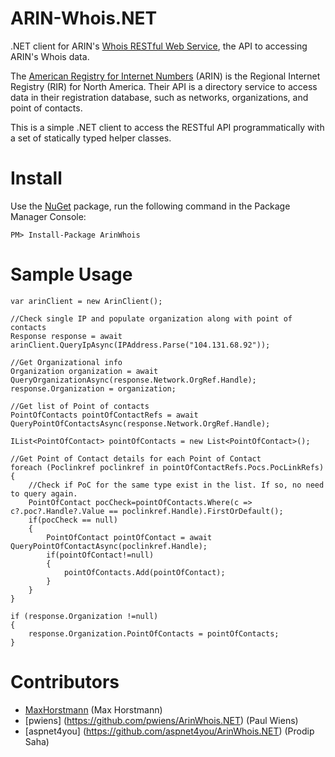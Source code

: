ARIN-Whois.NET
==============

.NET client for ARIN's [Whois RESTful Web Service](https://www.arin.net/resources/whoisrws/index.html), the API to accessing ARIN's Whois data.


The [American Registry for Internet Numbers](https://www.arin.net/) (ARIN) is the Regional Internet Registry (RIR) for North America. Their API is a directory service to access data in their registration database, such as networks, organizations, and point of contacts.

This is a simple .NET client to access the RESTful API programmatically with a set of statically typed helper classes.

Install
============

Use the [NuGet](https://www.nuget.org/packages/ArinWhois) package, run the following command in the Package Manager Console:

    PM> Install-Package ArinWhois



Sample Usage
============

    var arinClient = new ArinClient();
    
    //Check single IP and populate organization along with point of contacts
    Response response = await arinClient.QueryIpAsync(IPAddress.Parse("104.131.68.92"));

	//Get Organizational info
	Organization organization = await QueryOrganizationAsync(response.Network.OrgRef.Handle);
	response.Organization = organization;

	//Get list of Point of contacts
	PointOfContacts pointOfContactRefs = await QueryPointOfContactsAsync(response.Network.OrgRef.Handle);

	IList<PointOfContact> pointOfContacts = new List<PointOfContact>();
	
	//Get Point of Contact details for each Point of Contact
	foreach (Poclinkref poclinkref in pointOfContactRefs.Pocs.PocLinkRefs)
	{
		//Check if PoC for the same type exist in the list. If so, no need to query again.
		PointOfContact pocCheck=pointOfContacts.Where(c => c?.poc?.Handle?.Value == poclinkref.Handle).FirstOrDefault();
		if(pocCheck == null)
		{
			PointOfContact pointOfContact = await QueryPointOfContactAsync(poclinkref.Handle);
			if(pointOfContact!=null)
			{
				pointOfContacts.Add(pointOfContact);
			}
		}  
	}

	if (response.Organization !=null)
	{
		response.Organization.PointOfContacts = pointOfContacts;
	}



Contributors
============
* [MaxHorstmann](https://github.com/MaxHorstmann) (Max Horstmann)
* [pwiens] (https://github.com/pwiens/ArinWhois.NET) (Paul Wiens)
* [aspnet4you] (https://github.com/aspnet4you/ArinWhois.NET) (Prodip Saha)



